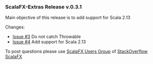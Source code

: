 ### ScalaFX-Extras Release v.0.3.1

Main objective of this release is to add support for Scala 2.13

Changes:

* [Issue #3][3] Do not catch Throwable
* [Issue #4][4] Add support for Scala 2.13


To post questions please use [ScalaFX Users Group][scalafx-users] of [StackOverflow ScalaFX][scalafx-overflow]  

[scalafx-users]: https://groups.google.com/forum/#!forum/scalafx-users
[scalafx-overflow]: https://stackoverflow.com/questions/tagged/scalafx

[3]: https://github.com/scalafx/scalafx-extras/issues/3
[4]: https://github.com/scalafx/scalafx-extras/issues/4


